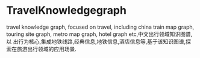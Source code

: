 # TravelKnowledgegraph
travel knowledge graph, focused on travel, including china train map graph, touring site graph, metro map graph, hotel graph etc,中文出行领域知识图谱,以
出行为核心,集成地铁线路,经典信息,地铁信息,酒店信息等,基于该知识图谱,探索在旅游出行领域的应用场景.


